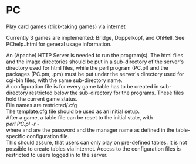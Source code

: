 # PC
Play card games (trick-taking games) via internet

Currently 3 games are implemented: Bridge, Doppelkopf, and OhHell.
See PChelp.<language>.html for general usage information.

An (Apache) HTTP Server is needed to run the program(s).
The html files and the image directories should be put in a sub-directory
of the server's directory used for html files, while the perl program 
(PC.pl) and the packages (PC.pm, <game>.pm) must be put under the 
server's directory used for cgi-bin files, with the same sub-directory 
name.<br>
A configuration file is for every game table has to be created in 
sub-directory restricted below the sub-directory for the programs.
These files hold the current game status.<br>
File names are restricted/<game><tableName>.cfg<br>
The template.cfg file should be used as an initial setup. <br>
After a game, a table file can be reset to the initial state, with<br>
<i>perl PC.pl -r <mgrPassword> <game><tableName>-<mgr></i><br>
where <mgrPassword> and <mgr> are the password and the manager name 
as defined in the table-specific configuration file.<br>
This should assure, that users can only play on pre-defined tables. 
It is not possible to create tables via internet. Access to the 
configuration files is restricted to users logged in to the server.
